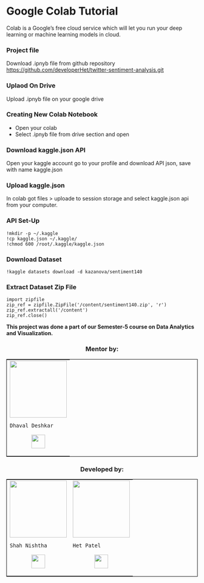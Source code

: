 # Google Colab Tutorial

Colab is a Google’s free cloud service which will let you run your deep learning or machine learning models in cloud.

### Project file
Download .ipnyb file from github repository https://github.com/developerHet/twitter-sentiment-analysis.git

### Uplaod On Drive
Upload .ipnyb file on your google  drive


### Creating New Colab Notebook

* Open your colab
* Select .ipnyb file from drive section and open

### Download kaggle.json API
Open your kaggle account go to your profile and download API json, save with name kaggle.json

### Upload kaggle.json
In colab got files > uploade to session storage and select kaggle.json api from your computer.   



### API Set-Up
```
!mkdir -p ~/.kaggle
!cp kaggle.json ~/.kaggle/
!chmod 600 /root/.kaggle/kaggle.json
```

### Download Dataset

```
!kaggle datasets download -d kazanova/sentiment140
```

### Extract Dataset Zip File
```
import zipfile
zip_ref = zipfile.ZipFile('/content/sentiment140.zip', 'r')
zip_ref.extractall('/content')
zip_ref.close()
```

<b> This project was done a part of our Semester-5 course on Data Analytics and Visualization. </b>

<h3 align="center"><b>Mentor by:</b></h3>

<div align="center">	
<table style="border:1px solid black;margin-left:auto;margin-right:auto;">  
  <tr>
<td>
  <img src="https://media.licdn.com/dms/image/D4D03AQEXUW2fphJQgg/profile-displayphoto-shrink_400_400/0/1669448441593?e=1680134400&v=beta&t=6zSciVYBwsg6Is4MW0naECvHsxRhZfdjojSPAxjL7OA" width="150" height="150"/>
     
    Dhaval Deshkar

<p align="center">
<a href = "https://www.linkedin.com/in/dhaval-deshkar-6b35ba195/"><img src = "http://www.iconninja.com/files/863/607/751/network-linkedin-social-connection-circular-circle-media-icon.svg" width="36" height="36"/></a>
</p>
</td>
</tr>
</table>
</div>

<h3 align="center"><b>Developed by: </b></h3>
<div align="center">
<table style="border:1px solid black;margin-left:auto;margin-right:auto;">  
  <tr>
<td>
  <img src="https://media.licdn.com/dms/image/D4D03AQFKXTj6Sc-4Iw/profile-displayphoto-shrink_400_400/0/1667303085238?e=1680134400&v=beta&t=iGMM7JZZX832gkOWvqWYgKIX3wBjMjZwkJUrp4rKg-Q" width="150" height="150"/>
     
    Shah Nishtha

<p align="center">
<a href = "https://www.linkedin.com/in/nishtha-shah-b0909b212/"><img src = "http://www.iconninja.com/files/863/607/751/network-linkedin-social-connection-circular-circle-media-icon.svg" width="36" height="36"/></a>
</p>
</td>

<td>
  <img align='center' src="https://avatars.githubusercontent.com/u/79783828?s=400&u=e7e94e4c752005f4263a121d86fb25c75a247f54&v=4" width="150" height="150">
     
    Het Patel

<p align="center">
<a href = "https://www.linkedin.com/in/hetpatel2312/"><img src = "http://www.iconninja.com/files/863/607/751/network-linkedin-social-connection-circular-circle-media-icon.svg" width="36" height="36"/></a>
</p>



</tr>
</table>
</div>
